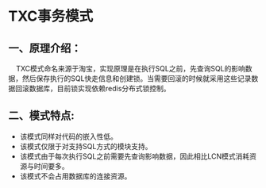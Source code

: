 # TXC事务模式

## 一、原理介绍：    
&nbsp;&nbsp;&nbsp;&nbsp;TXC模式命名来源于淘宝，实现原理是在执行SQL之前，先查询SQL的影响数据，然后保存执行的SQL快走信息和创建锁。当需要回滚的时候就采用这些记录数据回滚数据库，目前锁实现依赖redis分布式锁控制。

## 二、模式特点:
* 该模式同样对代码的嵌入性低。
* 该模式仅限于对支持SQL方式的模块支持。
* 该模式由于每次执行SQL之前需要先查询影响数据，因此相比LCN模式消耗资源与时间要多。
* 该模式不会占用数据库的连接资源。
 